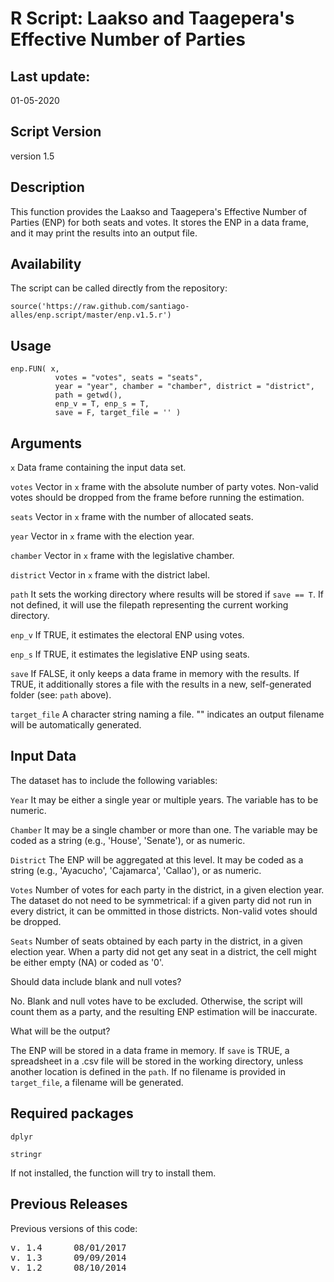 R Script: Laakso and Taagepera's Effective Number of Parties
=====================================

Last update:
------------------
01-05-2020

Script Version
------------------
version 1.5

Description
------------------
This function provides the Laakso and Taagepera's Effective Number of Parties (ENP) for both seats and votes. It stores the ENP in a data frame, and it may print the results into an output file.

Availability
------------------
The script can be called directly from the repository:
<pre><code>source('https://raw.github.com/santiago-alles/enp.script/master/enp.v1.5.r')</code></pre>

Usage
------------------

<pre><code>enp.FUN( x,
          votes = "votes", seats = "seats",
          year = "year", chamber = "chamber", district = "district",
          path = getwd(),
          enp_v = T, enp_s = T,
          save = F, target_file = '' )</code></pre>

Arguments
------------------

<code>x</code> Data frame containing the input data set.

<code>votes</code> Vector in <code>x</code> frame with the absolute number of party votes. Non-valid votes should be dropped from the frame before running the estimation.

<code>seats</code> Vector in <code>x</code> frame with the number of allocated seats.

<code>year</code> Vector in <code>x</code> frame with the election year.

<code>chamber</code> Vector in <code>x</code> frame with the legislative chamber.

<code>district</code> Vector in <code>x</code> frame with the district label.

<code>path</code> It sets the working directory where results will be stored if <code>save == T</code>. If not defined, it will use the filepath representing the current working directory.

<code>enp_v</code> If TRUE, it estimates the electoral ENP using votes.

<code>enp_s</code> If TRUE, it estimates the legislative ENP using seats.

<code>save</code> If FALSE, it only keeps a data frame in memory with the results. If TRUE, it additionally stores a file with the results in a new, self-generated folder (see: <code>path</code> above).

<code>target_file</code> A character string naming a file. "" indicates an output filename will be automatically generated.

Input Data
------------------

The dataset has to include the following variables:

<code>Year</code> It may be either a single year or multiple years. The variable has to be numeric.

<code>Chamber</code> It may be a single chamber or more than one. The variable may be coded as a string (e.g., 'House', 'Senate'), or as numeric.

<code>District</code> The ENP will be aggregated at this level. It may be coded as a string (e.g., 'Ayacucho', 'Cajamarca', 'Callao'), or as numeric.

<code>Votes</code> Number of votes for each party in the district, in a given election year. The dataset do not need to be symmetrical: if a given party did not run in every district, it can be ommitted in those districts. Non-valid votes should be dropped.

<code>Seats</code> Number of seats obtained by each party in the district, in a given election year. When a party did not get any seat in a district, the cell might be either empty (NA) or coded as '0'.

Should data include blank and null votes?

No. Blank and null votes have to be excluded. Otherwise, the script will count them as a party, and the resulting ENP estimation will be inaccurate.

What will be the output?

The ENP will be stored in a data frame in memory. If <code>save</code> is TRUE, a spreadsheet in a .csv file will be stored in the working directory, unless another location is defined in the <code>path</code>. If no filename is provided in <code>target_file</code>, a filename will be generated.

Required packages 
------------------

<pre><code>dplyr</pre></code>
<pre><code>stringr</pre></code>

If not installed, the function will try to install them.

Previous Releases
------------------

Previous versions of this code:
<pre>v. 1.4      08/01/2017
v. 1.3      09/09/2014
v. 1.2      08/10/2014</pre>
